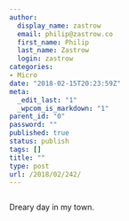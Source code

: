 ```yaml
---
author:
  display_name: zastrow
  email: philip@zastrow.co
  first_name: Philip
  last_name: Zastrow
  login: zastrow
categories:
- Micro
date: "2018-02-15T20:23:59Z"
meta:
  _edit_last: "1"
  _wpcom_is_markdown: "1"
parent_id: "0"
password: ""
published: true
status: publish
tags: []
title: ""
type: post
url: /2018/02/242/
---
```

<p><img src="{{ site.baseurl }}/assets/2018/02/27881370_544552295916337_7389489248493109248_n.jpg" alt="" /></p>
<p>Dreary day in my town.</p>
